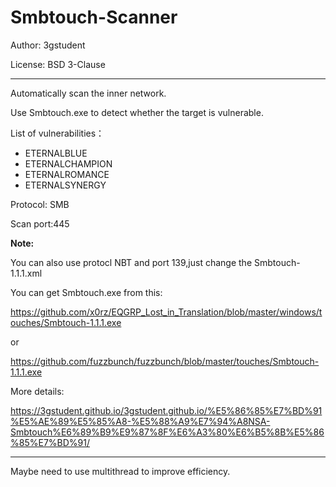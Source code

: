 # Smbtouch-Scanner


Author: 3gstudent

License: BSD 3-Clause

---
Automatically scan the inner network.

Use Smbtouch.exe to detect whether the target is vulnerable.

List of vulnerabilities：

- ETERNALBLUE
- ETERNALCHAMPION
- ETERNALROMANCE
- ETERNALSYNERGY


Protocol: SMB

Scan port:445

**Note:**

   You can also use protocl NBT and port 139,just change the Smbtouch-1.1.1.xml

You can get Smbtouch.exe from this:

https://github.com/x0rz/EQGRP_Lost_in_Translation/blob/master/windows/touches/Smbtouch-1.1.1.exe

or

https://github.com/fuzzbunch/fuzzbunch/blob/master/touches/Smbtouch-1.1.1.exe

More details:

https://3gstudent.github.io/3gstudent.github.io/%E5%86%85%E7%BD%91%E5%AE%89%E5%85%A8-%E5%88%A9%E7%94%A8NSA-Smbtouch%E6%89%B9%E9%87%8F%E6%A3%80%E6%B5%8B%E5%86%85%E7%BD%91/

---

Maybe need to use multithread to improve efficiency.
